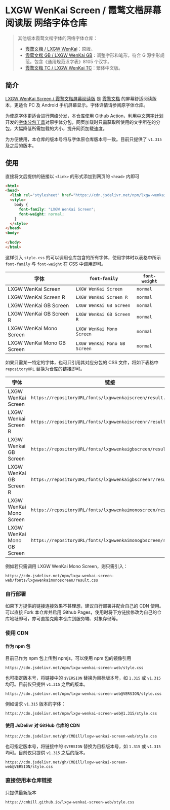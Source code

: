 # LXGW WenKai Screen / 霞鹜文楷屏幕阅读版 网络字体仓库

> 其他版本霞鹜文楷字体的网络字体仓库：
>   - [霞鹜文楷 / LXGW WenKai](https://github.com/CMBill/lxgw-wenkai-web)：原版。
>   - [霞鹜文楷 GB / LXGW WenKai GB](https://github.com/CMBill/lxgw-wenkai-gb-web)：调整字形和笔形，符合 G 源字形规范。包含《通用规范汉字表》8105 个汉字。
>   - [霞鹜文楷 TC / LXGW WenKai TC](https://github.com/CMBill/lxgw-wenkai-tc-web)：繁体中文版。

## 简介
[LXGW WenKai Screen / 霞鹜文楷屏幕阅读版](https://github.com/lxgw/LxgwWenKai-Screen) 是 [霞鹜文楷](https://github.com/lxgw/LxgwWenKai) 的屏幕舒适阅读版本，更适合 PC 及 Android 手机屏幕显示。字体详情请参阅原字体仓库。

为使原字体更适合进行网络分发，本仓库使用 Github Action，利用[中文网字计划](https://chinese-font.netlify.app/)开发的[字体分包工具](https://github.com/KonghaYao/cn-font-split)对原字体分包，网页加载时只需获取所使用的文字所在的分包，大幅降低所需加载的大小，提升网页加载速度。

为方便使用，本仓库的版本号将与字体原仓库版本号一致。目前只提供了 `v1.315` 及之后的版本。

## 使用
直接将文后提供的链接以 `<link>` 的形式添加到网页的 `<head>` 内即可

```html
<html>
<head>
  <link rel="stylesheet" href="https://cdn.jsdelivr.net/npm/lxgw-wenkai-screen-web/style.css" />
  <style>
    body {
      font-family: "LXGW WenKai Screen";
      font-weight: normal;
    }
  </style>
</head>
<body>
  
</body>
</html>
```

这样引入 `style.css` 的可以调用仓库包含的所有字体，使用字体时以表格中所示 `font-family` 与 `font-weight` 在 CSS 中调用即可。

| 字体                       | `font-family`                | `font-weight` |
| -------------------------- | ---------------------------- | ------------- |
| LXGW WenKai Screen         | `LXGW WenKai Screen`         | `normal`      |
| LXGW WenKai Screen R       | `LXGW WenKai Screen R`       | `normal`      |
| LXGW WenKai GB Screen      | `LXGW WenKai GB Screen`      | `normal`      |
| LXGW WenKai GB Screen R    | `LXGW WenKai GB Screen R`    | `normal`      |
| LXGW WenKai Mono Screen    | `LXGW WenKai Mono Screen`    | `normal`      |
| LXGW WenKai Mono GB Screen | `LXGW WenKai Mono GB Screen` | `normal`      |

如果只需某一特定的字体，也可只引用其对应分包的 CSS 文件，将如下表格中 `repositoryURL` 替换为仓库的链接即可。

| 字体                       | 链接                                                            |
| -------------------------- | --------------------------------------------------------------- |
| LXGW WenKai Screen         | `https://repositoryURL/fonts/lxgwwenkaiscreen/result.css`       |
| LXGW Wenkai Screen R       | `https://repositoryURL/fonts/lxgwwenkaiscreenr/result.css`      |
| LXGW Wenkai GB Screen      | `https://repositoryURL/fonts/lxgwwenkaigbscreen/result.css`     |
| LXGW WenKai GB Screen R    | `https://repositoryURL/fonts/lxgwwenkaigbscreenr/result.css`    |
| LXGW WenKai Mono Screen    | `https://repositoryURL/fonts/lxgwwenkaimonoscreen/result.css`   |
| LXGW WenKai Mono GB Screen | `https://repositoryURL/fonts/lxgwwenkaimonogbscreen/result.css` | 

例如若只需调用 LXGW WenKai Mono Screen，则只需引入：
```
https://cdn.jsdelivr.net/npm/lxgw-wenkai-screen-web/fonts/lxgwwenkaimonoscreen/result.css
``` 

### 自行部署
如果下方提供的链接连接效果不甚理想，建议自行部署并配合自己的 CDN 使用。可以直接 Fork 本仓库并启用 Github Pages，使用时将下方链接修改为自己的仓库地址即可，亦可直接克隆本仓库到服务端、对象存储等。

### 使用 CDN
#### 作为 npm 包
目前已作为 npm 包上传到 npmjs，可以使用 npm 包的镜像引用

```
https://cdn.jsdelivr.net/npm/lxgw-wenkai-screen-web/style.css
```

也可指定版本号，将链接中的 `$VERSION` 替换为目标版本号，如 `1.315` 或 `v1.315` 均可。目前仅只提供 `v1.315` 之后的版本。

```
https://cdn.jsdelivr.net/npm/lxgw-wenkai-screen-web@VERSION/style.css
```

例如请求 `v1.315` 版本的字体：
```
https://cdn.jsdelivr.net/npm/lxgw-wenkai-screen-web@1.315/style.css
```

#### 使用 JsDelivr 对 GitHub 仓库的 CDN
```
https://cdn.jsdelivr.net/gh/CMBill/lxgw-wenkai-screen-web/style.css
```

也可指定版本号，将链接中的 `$VERSION` 替换为目标版本号，如 `1.315` 或 `v1.315` 均可。目前仅只提供 `v1.315` 之后的版本。
```
https://cdn.jsdelivr.net/gh/CMBill/lxgw-wenkai-screen-web@VERSION/style.css
```

### 直接使用本仓库链接
只提供最新版本

```
https://cmbill.github.io/lxgw-wenkai-screen-web/style.css
```
